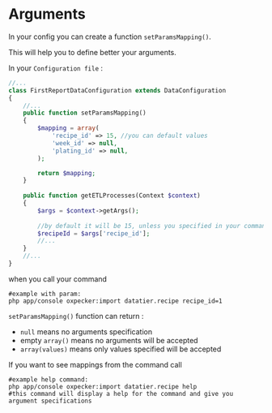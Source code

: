 Arguments
=========
In your config you can create a function `setParamsMapping()`.

This will help you to define better your arguments.


In your `Configuration file` :

```php
//...
class FirstReportDataConfiguration extends DataConfiguration
{
    //...
    public function setParamsMapping()
    {
        $mapping = array(
            'recipe_id' => 15, //you can default values
            'week_id' => null,
            'plating_id' => null,
        );

        return $mapping;
    }
    
    public function getETLProcesses(Context $context)
    {
        $args = $context->getArgs();
        
        //by default it will be 15, unless you specified in your command call
        $recipeId = $args['recipe_id']; 
        //...    
    }
    //...
}

```

when you call your command
```shell
#example with param:
php app/console oxpecker:import datatier.recipe recipe_id=1

```

`setParamsMapping()` function can return :
- `null` means no arguments specification
- empty `array()` means no arguments will be accepted
- `array(values)` means only values specified will be accepted

If you want to see mappings from the command call
```shell
#example help command:
php app/console oxpecker:import datatier.recipe help
#this command will display a help for the command and give you argument specifications
```
